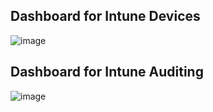 ## Dashboard for Intune Devices
![image](https://github.com/gryteklut/Public_repo/assets/130316387/77971cef-239a-468a-b32d-8ba4d5ea99e4)

## Dashboard for Intune Auditing
![image](https://github.com/gryteklut/Public_repo/assets/130316387/e7a0df7f-7f99-4ee0-9db6-38ea31f44c34)
